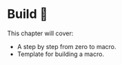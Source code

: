 # Build 🔨

This chapter will cover:

- A step by step from zero to macro.
- Template for building a macro.